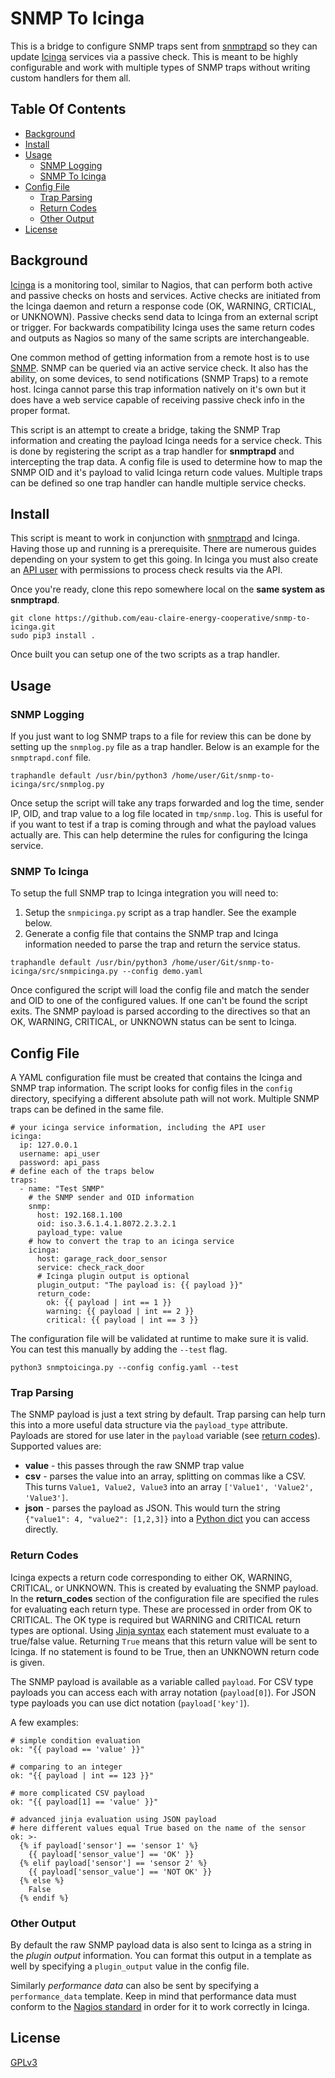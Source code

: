 # SNMP To Icinga

This is a bridge to configure SNMP traps sent from [snmptrapd](https://net-snmp.sourceforge.io/docs/man/snmptrapd.html) so they can update [Icinga](https://icinga.com/) services via a passive check. This is meant to be highly configurable and work with multiple types of SNMP traps without writing custom handlers for them all.

## Table Of Contents

- [Background](#background)
- [Install](#install)
- [Usage](#usage)
  - [SNMP Logging](#snmp-logging)
  - [SNMP To Icinga](#snmp-to-icinga)
- [Config File](#config-file)
  - [Trap Parsing](#trap-parsing)
  - [Return Codes](#return-codes)
  - [Other Output](#other-output)
- [License](#license)

## Background

[Icinga](https://icinga.com/) is a monitoring tool, similar to Nagios, that can perform both active and passive checks on hosts and services. Active checks are initiated from the Icinga daemon and return a response code (OK, WARNING, CRTICIAL, or UNKNOWN). Passive checks send data to Icinga from an external script or trigger. For backwards compatibility Icinga uses the same return codes and outputs as Nagios so many of the same scripts are interchangeable.

One common method of getting information from a remote host is to use [SNMP](https://en.wikipedia.org/wiki/Simple_Network_Management_Protocol). SNMP can be queried via an active service check. It also has the ability, on some devices, to send notifications (SNMP Traps) to a remote host. Icinga cannot parse this trap information natively on it's own but it does have a web service capable of receiving passive check info in the proper format.

This script is an attempt to create a bridge, taking the SNMP Trap information and creating the payload Icinga needs for a service check. This is done by registering the script as a trap handler for __snmptrapd__ and intercepting the trap data. A config file is used to determine how to map the SNMP OID and it's payload to valid Icinga return code values. Multiple traps can be defined so one trap handler can handle multiple service checks.

## Install

This script is meant to work in conjunction with [snmptrapd](https://net-snmp.sourceforge.io/docs/man/snmptrapd.html) and Icinga. Having those up and running is a prerequisite. There are numerous guides depending on your system to get this going. In Icinga you must also create an [API user](https://icinga.com/docs/icinga-2/latest/doc/09-object-types/#apiuser) with permissions to process check results via the API.

Once you're ready, clone this repo somewhere local on the __same system as snmptrapd__.

```
git clone https://github.com/eau-claire-energy-cooperative/snmp-to-icinga.git
sudo pip3 install .

```

Once built you can setup one of the two scripts as a trap handler.

## Usage

### SNMP Logging

If you just want to log SNMP traps to a file for review this can be done by setting up the `snmplog.py` file as a trap handler. Below is an example for the `snmptrapd.conf` file.

```
traphandle default /usr/bin/python3 /home/user/Git/snmp-to-icinga/src/snmplog.py
```

Once setup the script will take any traps forwarded and log the time, sender IP, OID, and trap value to a log file located in `tmp/snmp.log`. This is useful for if you want to test if a trap is coming through and what the payload values actually are. This can help determine the rules for configuring the Icinga service.

### SNMP To Icinga

To setup the full SNMP trap to Icinga integration you will need to:

1. Setup the `snmpicinga.py` script as a trap handler. See the example below.
2. Generate a config file that contains the SNMP trap and Icinga information needed to parse the trap and return the service status.

```
traphandle default /usr/bin/python3 /home/user/Git/snmp-to-icinga/src/snmpicinga.py --config demo.yaml
```

Once configured the script will load the config file and match the sender and OID to one of the configured values. If one can't be found the script exits. The SNMP payload is parsed according to the directives so that an OK, WARNING, CRITICAL, or UNKNOWN status can be sent to Icinga.

## Config File

A YAML configuration file must be created that contains the Icinga and SNMP trap information. The script looks for config files in the `config` directory, specifying a different absolute path will not work. Multiple SNMP traps can be defined in the same file.

```
# your icinga service information, including the API user
icinga:
  ip: 127.0.0.1
  username: api_user
  password: api_pass
# define each of the traps below
traps:
  - name: "Test SNMP"
    # the SNMP sender and OID information
    snmp:
      host: 192.168.1.100
      oid: iso.3.6.1.4.1.8072.2.3.2.1
      payload_type: value
    # how to convert the trap to an icinga service
    icinga:
      host: garage_rack_door_sensor
      service: check_rack_door
      # Icinga plugin output is optional
      plugin_output: "The payload is: {{ payload }}"
      return_code:
        ok: {{ payload | int == 1 }}
        warning: {{ payload | int == 2 }}
        critical: {{ payload | int == 3 }}
```

The configuration file will be validated at runtime to make sure it is valid. You can test this manually by adding the `--test` flag.

```
python3 snmptoicinga.py --config config.yaml --test
```

### Trap Parsing

The SNMP payload is just a text string by default. Trap parsing can help turn this into a more useful data structure via the `payload_type` attribute. Payloads are stored for use later in the `payload` variable (see [return codes](#return-codes)). Supported values are:

* __value__ - this passes through the raw SNMP trap value
* __csv__ - parses the value into an array, splitting on commas like a CSV. This turns `Value1, Value2, Value3` into an array `['Value1', 'Value2', 'Value3']`.
* __json__ - parses the payload as JSON. This would turn the string `{"value1": 4, "value2": [1,2,3]}` into a [Python dict](https://docs.python.org/3/tutorial/datastructures.html#dictionaries) you can access directly.

### Return Codes

Icinga expects a return code corresponding to either OK, WARNING, CRITICAL, or UNKNOWN. This is created by evaluating the SNMP payload. In the __return_codes__ section of the configuration file are specified the rules for evaluating each return type. These are processed in order from OK to CRITICAL. The OK type is required but WARNING and CRITICAL return types are optional. Using [Jinja syntax](https://jinja.palletsprojects.com/en/3.1.x/templates/) each statement must evaluate to a true/false value. Returning `True` means that this return value will be sent to Icinga. If no statement is found to be True, then an UNKNOWN return code is given.

The SNMP payload is available as a variable called `payload`. For CSV type payloads you can access each with array notation (`payload[0]`). For JSON type payloads you can use dict notation (`payload['key']`).

A few examples:

```
# simple condition evaluation
ok: "{{ payload == 'value' }}"

# comparing to an integer
ok: "{{ payload | int == 123 }}"

# more complicated CSV payload
ok: "{{ payload[1] == 'value' }}"

# advanced jinja evaluation using JSON payload
# here different values equal True based on the name of the sensor
ok: >-
  {% if payload['sensor'] == 'sensor 1' %}
    {{ payload['sensor_value'] == 'OK' }}
  {% elif payload['sensor'] == 'sensor 2' %}
    {{ payload['sensor_value'] == 'NOT OK' }}
  {% else %}
    False
  {% endif %}
```

### Other Output

By default the raw SNMP payload data is also sent to Icinga as a string in the _plugin output_ information. You can format this output in a template as well by specifying a `plugin_output` value in the config file.

Similarly _performance data_ can also be sent by specifying a `performance_data` template. Keep in mind that performance data must conform to the [Nagios standard](https://nagios-plugins.org/doc/guidelines.html#PLUGOUTPUT) in order for it to work correctly in Icinga.

## License

[GPLv3](https://github.com/eau-claire-energy-cooperative/snmp-to-icinga.git)
